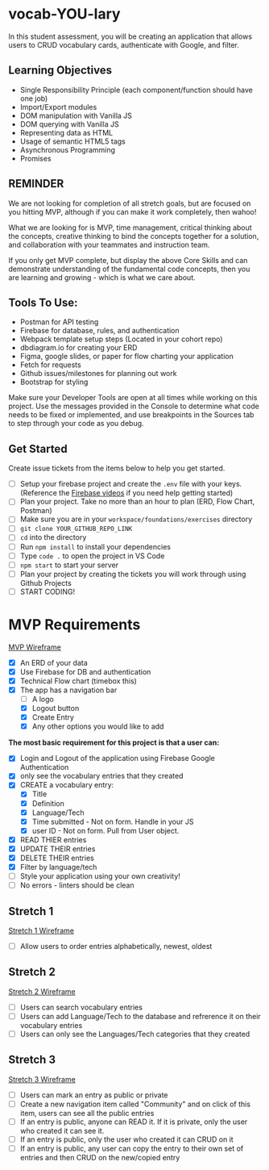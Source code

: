 # vocab-YOU-lary

In this student assessment, you will be creating an application that allows users to CRUD vocabulary cards, authenticate with Google, and filter.

## Learning Objectives
- Single Responsibility Principle (each component/function should have one job)
- Import/Export modules
- DOM manipulation with Vanilla JS
- DOM querying with Vanilla JS
- Representing data as HTML
- Usage of semantic HTML5 tags
- Asynchronous Programming
- Promises 

## REMINDER
We are not looking for completion of all stretch goals, but are focused on you hitting MVP, although if you can make it work completely, then wahoo!

What we are looking for is MVP, time management, critical thinking about the concepts, creative thinking to bind the concepts together for a solution, and collaboration with your teammates and instruction team.

If you only get MVP complete, but display the above Core Skills and can demonstrate understanding of the fundamental code concepts, then you are learning and growing - which is what we care about.

## Tools To Use:
- Postman for API testing
- Firebase for database, rules, and authentication
- Webpack template setup steps (Located in your cohort repo)
- dbdiagram.io for creating your ERD
- Figma, google slides, or paper for flow charting your application
- Fetch for requests
- Github issues/milestones for planning out work
- Bootstrap for styling

Make sure your Developer Tools are open at all times while working on this project. Use the messages provided in the Console to determine what code needs to be fixed or implemented, and use breakpoints in the Sources tab to step through your code as you debug.

## Get Started
Create issue tickets from the items below to help you get started. 
- [ ] Setup your firebase project and create the `.env` file with your keys. (Reference the [Firebase videos](https://vimeo.com/showcase/codetracker-firebase) if you need help getting started)
- [ ] Plan your project. Take no more than an hour to plan (ERD, Flow Chart, Postman)
- [ ] Make sure you are in your `workspace/foundations/exercises` directory
- [ ] `git clone YOUR_GITHUB_REPO_LINK`
- [ ] `cd` into the directory
- [ ] Run `npm install` to install your dependencies
- [ ] Type `code .` to open the project in VS Code
- [ ] `npm start` to start your server
- [ ] Plan your project by creating the tickets you will work through using Github Projects
- [ ] START CODING!

# MVP Requirements
[MVP Wireframe](https://www.figma.com/file/IW4jF3GnzCFLYbEXlgFNIZ/MVP)
- [x] An ERD of your data
- [x] Use Firebase for DB and authentication
- [x] Technical Flow chart (timebox this)
- [x] The app has a navigation bar
  - [ ] A logo
  - [x] Logout button
  - [x] Create Entry
  - [x] Any other options you would like to add

**The most basic requirement for this project is that a user can:**
- [x] Login and Logout of the application using Firebase Google Authentication
- [X] only see the vocabulary entries that they created
- [x] CREATE a vocabulary entry:
  - [x] Title
  - [x] Definition
  - [x] Language/Tech
  - [x] Time submitted - Not on form. Handle in your JS
  - [x] user ID - Not on form. Pull from User object.
- [x] READ THIER entries
- [x] UPDATE THEIR entries
- [x] DELETE THEIR entries
- [x] Filter by language/tech
- [ ] Style your application using your own creativity!
- [ ] No errors - linters should be clean

## Stretch 1
[Stretch 1 Wireframe](https://www.figma.com/file/yZE38QzpoUWELA22gGZJve/Stretch-1)
- [ ] Allow users to order entries alphabetically, newest, oldest

## Stretch 2
[Stretch 2 Wireframe](https://www.figma.com/file/UC3Gi8HFRkZY8OIMOAUgL4/Stretch-2)
- [ ] Users can search vocabulary entries
- [ ] Users can add Language/Tech to the database and refrerence it on their vocabulary entries
- [ ] Users can only see the Languages/Tech categories that they created

## Stretch 3
[Stretch 3 Wireframe](https://www.figma.com/file/KgbkfaoRd5F8Q4qZ3G2Bg2/Stretch-3)
- [ ] Users can mark an entry as public or private
- [ ] Create a new navigation item called "Community" and on click of this item, users can see all the public entries
- [ ] If an entry is public, anyone can READ it. If it is private, only the user who created it can see it.
- [ ] If an entry is public, only the user who created it can CRUD on it
- [ ] If an entry is public, any user can copy the entry to their own set of entries and then CRUD on the new/copied entry
